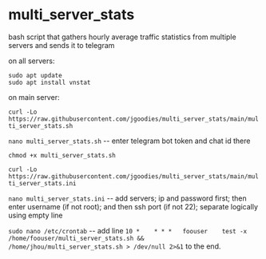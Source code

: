 # multi_server_stats
bash script that gathers hourly average traffic statistics from multiple servers and sends it to telegram

on all servers:

```
sudo apt update
sudo apt install vnstat
```

on main server:

`curl -Lo https://raw.githubusercontent.com/jgoodies/multi_server_stats/main/multi_server_stats.sh`

`nano multi_server_stats.sh` -- enter telegram bot token and chat id there

`chmod +x multi_server_stats.sh`

`curl -Lo https://raw.githubusercontent.com/jgoodies/multi_server_stats/main/multi_server_stats.ini`

`nano multi_server_stats.ini` -- add servers; ip and password first; then enter username (if not root); and then ssh port (if not 22); separate logically using empty line

`sudo nano /etc/crontab` -- add line `10 *    * * *   foouser    test -x /home/foouser/multi_server_stats.sh && /home/jhou/multi_server_stats.sh > /dev/null 2>&1` to the end.
